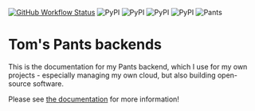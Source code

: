 [![GitHub Workflow Status](https://img.shields.io/github/actions/workflow/status/tgolsson/pants-backends/docs.yml?label=Documentation)](https://tgolsson.github.io/pants-backends/)
![PyPI](https://img.shields.io/pypi/v/pants-backend-oci?label=pants-backend-oci)
![PyPI](https://img.shields.io/pypi/v/pants-backend-mdbook?label=pants-backend-mdbook)
![PyPI](https://img.shields.io/pypi/v/pants-backend-k8s?label=pants-backend-k8s)
![PyPI](https://img.shields.io/pypi/v/pants-backend-kustomize?label=pants-backend-kustomize)
![Pants](https://img.shields.io/badge/Pants-2.17.0--2.19.0a0-%2355acee)

# Tom's Pants backends

This is the documentation for my Pants backend, which I use for my own projects - especially managing my own cloud, but
also building open-source software.

Please see [the documentation](https://tgolsson.github.io/pants-backends/) for more information!
